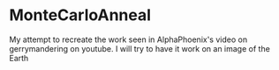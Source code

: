 # MonteCarloAnneal
My attempt to recreate the work seen in AlphaPhoenix's video on gerrymandering on youtube. I will try to have it work on an image of the Earth
